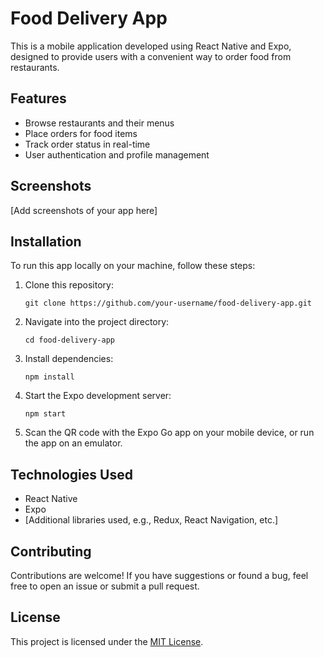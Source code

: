 # Food Delivery App

This is a mobile application developed using React Native and Expo, designed to provide users with a convenient way to order food from restaurants.

## Features

- Browse restaurants and their menus
- Place orders for food items
- Track order status in real-time
- User authentication and profile management

## Screenshots

[Add screenshots of your app here]

## Installation

To run this app locally on your machine, follow these steps:

1. Clone this repository:

    ```
    git clone https://github.com/your-username/food-delivery-app.git
    ```

2. Navigate into the project directory:

    ```
    cd food-delivery-app
    ```

3. Install dependencies:

    ```
    npm install
    ```

4. Start the Expo development server:

    ```
    npm start
    ```

5. Scan the QR code with the Expo Go app on your mobile device, or run the app on an emulator.

## Technologies Used

- React Native
- Expo
- [Additional libraries used, e.g., Redux, React Navigation, etc.]

## Contributing

Contributions are welcome! If you have suggestions or found a bug, feel free to open an issue or submit a pull request.

## License

This project is licensed under the [MIT License](LICENSE).

